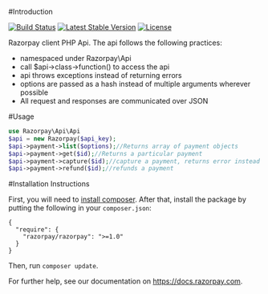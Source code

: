 #Introduction

[![Build Status](https://travis-ci.org/Razorpay/razorpay-php.svg?branch=master)](https://travis-ci.org/Razorpay/razorpay-php) [![Latest Stable Version](https://poser.pugx.org/razorpay/razorpay/v/stable.svg)](https://packagist.org/packages/razorpay/razorpay) [![License](https://poser.pugx.org/razorpay/razorpay/license.svg)](https://packagist.org/packages/razorpay/razorpay)

Razorpay client PHP Api. The api follows the following practices:

- namespaced under Razorpay\Api
- call $api->class->function() to access the api
- api throws exceptions instead of returning errors
- options are passed as a hash instead of multiple arguments wherever possible
- All request and responses are communicated over JSON

#Usage

```php
use Razorpay\Api\Api
$api = new Razorpay($api_key);
$api->payment->list($options);//Returns array of payment objects
$api->payment->get($id);//Returns a particular payment
$api->payment->capture($id);//capture a payment, returns error instead of throwing
$api->payment->refund($id);//refunds a payment
```

#Installation Instructions

First, you will need to [install composer][composer-install]. After that, install
the package by putting the following in your `composer.json`:

    {
      "require": {
        "razorpay/razorpay": ">=1.0"
      }
    }

Then, run `composer update`.

For further help, see our documentation on <https://docs.razorpay.com>.

[composer-install]: https://getcomposer.org/doc/00-intro.md#installation-linux-unix-osx
